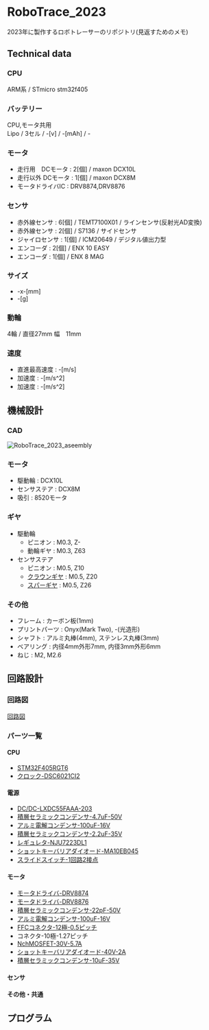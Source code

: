 # RoboTrace_2023

2023年に製作するロボトレーサーのリポジトリ(見返すためのメモ)  

## Technical data

### CPU 
ARM系 / STmicro stm32f405

### バッテリー
CPU,モータ共用  
Lipo / 3セル / -[v] / -[mAh] / -  

### モータ
- 走行用　DCモータ : 2[個] / maxon DCX10L  
- 走行以外 DCモータ : 1[個] / maxon DCX8M  
- モータドライバIC : DRV8874,DRV8876

### センサ
- 赤外線センサ : 6[個] / TEMT7100X01 / ラインセンサ(反射光AD変換)  
- 赤外線センサ : 2[個] / S7136 / サイドセンサ  
- ジャイロセンサ : 1[個] / ICM20649 / デジタル値出力型  
- エンコーダ : 2[個] / ENX 10 EASY  
- エンコーダ : 1[個] / ENX 8 MAG  

### サイズ
- -x-[mm]
- -[g]

### 動輪
4輪 / 直径27mm 幅　11mm

### 速度
- 直進最高速度 : -[m/s]
- 加速度 : -[m/s^2]
- 加速度 : -[m/s^2]

## 機械設計
### CAD
![RoboTrace_2023_aseembly](https://github.com/Yuto2511/RoboTrace_2023/assets/83150974/e4d29c2c-2e9d-4079-8f14-94e62b698d20)

### モータ
- 駆動輪 : DCX10L
- センサステア : DCX8M
- 吸引 : 8520モータ

### ギヤ
- 駆動輪
  - ピニオン : M0.3, Z-
  - 動輪ギヤ : M0.3, Z63
- センサステア
  - ピニオン : M0.5, Z10
  - [クラウンギヤ](https://www.tamiya.com/japan/products/15462/index.html) : M0.5, Z20
  - [スパーギヤ](https://www.tamiya.com/japan/products/15434/index.html) : M0.5, Z26

### その他
- フレーム : カーボン板(1mm)
- プリントパーツ : Onyx(Mark Two), -(光造形)
- シャフト : アルミ丸棒(4mm), ステンレス丸棒(3mm)
- ベアリング : 内径4mm外形7mm, 内径3mm外形6mm
- ねじ : M2, M2.6

## 回路設計

### 回路図
[回路図](https://github.com/Yuto2511/RoboTrace_2023/blob/main/RoboTrace_2023.pdf)

### パーツ一覧

#### CPU
- [STM32F405RGT6](https://www.stmcu.jp/stm32/stm32f4/stm32f405415/12229/)
- [クロック-DSC6021CI2](https://www.digikey.jp/ja/products/detail/microchip-technology/DSC6021CI2A-009S/8639204)

#### 電源
- [DC/DC-LXDC55FAAA-203](https://akizukidenshi.com/catalog/g/gM-09577/)
- [積層セラミックコンデンサ-4.7uF-50V](https://akizukidenshi.com/catalog/g/gP-15634/)
- [アルミ電解コンデンサ-100uF-16V](https://akizukidenshi.com/catalog/g/gP-17422/)
- [積層セラミックコンデンサ-2.2uF-35V](https://akizukidenshi.com/catalog/g/gP-16077/)
- [レギュレタ-NJU7223DL1](https://akizukidenshi.com/catalog/g/gI-03705/)
- [ショットキーバリアダイオード-MA10EB045](https://www.digikey.jp/ja/products/detail/kyocera-avx/MA10EB045/16580541?s=N4IgTCBcDaILYEMCMAGApgIxQFgKwgF0BfIA)
- [スライドスイッチ-1回路2接点](https://akizukidenshi.com/catalog/g/gP-13989/)

#### モータ
- [モータドライバ-DRV8874](https://www.mouser.jp/ProductDetail/Texas-Instruments/DRV8874QPWPRQ1?qs=mAH9sUMRCttZUT1myh3Itg%3D%3D)
- [モータドライバ-DRV8876](https://www.digikey.jp/ja/products/detail/texas-instruments/DRV8876PWPR/10270191)
- [積層セラミックコンデンサ-22pF-50V](https://akizukidenshi.com/catalog/g/gP-11626/)
- [アルミ電解コンデンサ-100uF-16V](https://akizukidenshi.com/catalog/g/gP-17422/)
- [FFCコネクタ-12極-0.5ピッチ](https://www.digikey.jp/ja/products/detail/molex/0527451297/3044841?s=N4IgTCBcDaILIHsA2BTAHgAgKxgOwBYsBaARjAE5cQBdAXyA)
- コネクタ-10極-1.27ピッチ
- [NchMOSFET-30V-5.7A](https://akizukidenshi.com/catalog/g/gI-14653/)
- [ショットキーバリアダイオード-40V-2A](https://akizukidenshi.com/catalog/g/gI-02073/)
- [積層セラミックコンデンサ-10uF-35V](https://akizukidenshi.com/catalog/g/gP-13336/)

#### センサ

#### その他・共通

## プログラム

